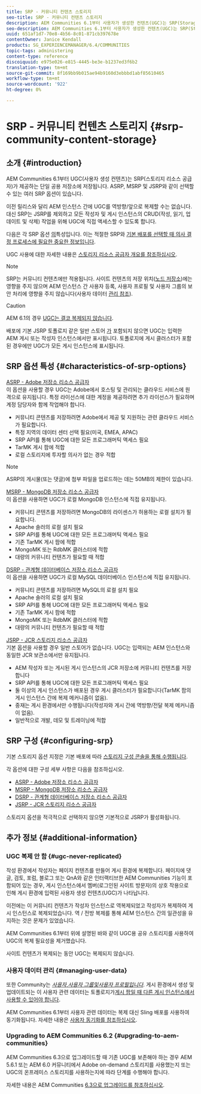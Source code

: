 ```yaml
---
title: SRP - 커뮤니티 컨텐츠 스토리지
seo-title: SRP - 커뮤니티 컨텐츠 스토리지
description: AEM Communities 6.1부터 사용자가 생성한 컨텐츠(UGC)는 SRP(Storage Resource Provider)가 제공하는 하나의 공용 저장소에 저장됩니다
seo-description: AEM Communities 6.1부터 사용자가 생성한 컨텐츠(UGC)는 SRP(Storage Resource Provider)가 제공하는 하나의 공용 저장소에 저장됩니다
uuid: 651af1d7-70e8-4b56-8c01-871cb397678e
contentOwner: Janice Kendall
products: SG_EXPERIENCEMANAGER/6.4/COMMUNITIES
topic-tags: administering
content-type: reference
discoiquuid: e975e026-e815-4445-be3e-b1237ed3f6b2
translation-type: tm+mt
source-git-commit: 8f169bb9b015ae94b9160d3ebbbd1abf85610465
workflow-type: tm+mt
source-wordcount: '922'
ht-degree: 0%

---
```



# SRP - 커뮤니티 컨텐츠 스토리지 {#srp-community-content-storage}

## 소개 {#introduction}

AEM Communities 6.1부터 UGC(사용자 생성 컨텐츠)는 SRP(스토리지 리소스 공급자)가 제공하는 단일 공용 저장소에 저장됩니다. ASRP, MSRP 및 JSRP와 같이 선택할 수 있는 여러 SRP 옵션이 있습니다.

이전 릴리스와 달리 AEM 인스턴스 간에 UGC를 역방향/앞으로 복제할 수는 없습니다. 대신 SRP는 JSRP를 제외하고 모든 작성자 및 게시 인스턴스의 CRUD(작성, 읽기, 업데이트 및 삭제) 작업을 위해 UGC에 직접 액세스할 수 있도록 합니다.

다음은 각 SRP 옵션 [의](#characteristics-of-srp-options)특성입니다. 이는 적절한 SRP와 [기본 배포를 선택할 때 의사 결정 프로세스에 필요한 중요한 정보입니다](topologies.md).

UGC 사용에 대한 자세한 내용은 [스토리지 리소스 공급자 개요를 참조하십시오](srp.md).

>[!NOTE]
>
>SRP는 커뮤니티 컨텐츠에만 적용됩니다. 사이트 컨텐츠의 저장 위치([노드 저장소](../../help/sites-deploying/data-store-config.md))에는 영향을 주지 않으며 AEM 인스턴스 간 사용자 등록, 사용자 프로필 및 사용자 그룹의 보안 처리에 영향을 주지 않습니다(사용자 데이터 [관리 참조](#managing-user-data)).

>[!CAUTION]
>
>AEM 6.1의 경우 [UGC는 결코 복제되지 않습니다](#ugc-never-replicated).
>
>배포에 기본 JSRP 토폴로지 같은 일반 스토어 [가](topologies.md#jsrp) 포함되지 않으면 UGC는 입력한 AEM 게시 또는 작성자 인스턴스에서만 표시됩니다. 토폴로지에 게시 클러스터가 포함된 경우에만 UGC가 모든 게시 인스턴스에 표시됩니다.

## SRP 옵션 특성 {#characteristics-of-srp-options}

[ASRP - Adobe 저장소 리소스 공급자](asrp.md)\
이 옵션을 사용할 경우 UGC는 Adobe에서 호스팅 및 관리되는 클라우드 서비스에 원격으로 유지됩니다. 특정 라이선스에 대한 계정을 제공하려면 추가 라이선스가 필요하며 계정 담당자와 함께 작업해야 합니다.

* 커뮤니티 콘텐츠를 저장하려면 Adobe에서 제공 및 지원하는 관련 클라우드 서비스가 필요합니다.
* 특정 지역의 데이터 센터 선택 필요(미국, EMEA, APAC)
* SRP API를 통해 UGC에 대한 모든 프로그래머틱 액세스 필요
* TarMK 게시 팜에 적합
* 로컬 스토리지에 투자할 의사가 없는 경우 적합

>[!NOTE]
>
>ASRP의 게시물(또는 댓글)에 첨부 파일을 업로드하는 데는 50MB의 제한이 있습니다.

[MSRP - MongoDB 저장소 리소스 공급자](msrp.md)\
이 옵션을 사용하면 UGC가 로컬 MongoDB 인스턴스에 직접 유지됩니다.

* 커뮤니티 콘텐츠를 저장하려면 MongoDB의 라이센스가 허용하는 로컬 설치가 필요합니다.
* Apache 솔러의 로컬 설치 필요
* SRP API를 통해 UGC에 대한 모든 프로그래머틱 액세스 필요
* 기존 TarMK 게시 팜에 적합
* MongoMK 또는 RdbMK 클러스터에 적합
* 대량의 커뮤니티 컨텐츠가 필요할 때 적합

[DSRP - 관계형 데이터베이스 저장소 리소스 공급자](dsrp.md)\
이 옵션을 사용하면 UGC가 로컬 MySQL 데이터베이스 인스턴스에 직접 유지됩니다.

* 커뮤니티 콘텐츠를 저장하려면 MySQL의 로컬 설치 필요
* Apache 솔러의 로컬 설치 필요
* SRP API를 통해 UGC에 대한 모든 프로그래머틱 액세스 필요
* 기존 TarMK 게시 팜에 적합
* MongoMK 또는 RdbMK 클러스터에 적합
* 대량의 커뮤니티 컨텐츠가 필요할 때 적합

[JSRP - JCR 스토리지 리소스 공급자](jsrp.md)\
기본 옵션을 사용할 경우 일반 스토어가 없습니다. UGC는 입력되는 AEM 인스턴스와 동일한 JCR 보관소에서만 유지됩니다.

* AEM 작성자 또는 게시된 게시 인스턴스의 JCR 저장소에 커뮤니티 컨텐츠를 저장합니다
* SRP API를 통해 UGC에 대한 모든 프로그래머틱 액세스 필요
* 둘 이상의 게시 인스턴스가 배포된 경우 게시 클러스터가 필요합니다(TarMK 팜의 게시 인스턴스 간에 복제 메커니즘이 없음).
* 중재는 게시 환경에서만 수행됩니다(작성자와 게시 간에 역방향/전달 복제 메커니즘이 없음).
* 일반적으로 개발, 데모 및 트레이닝에 적합

## SRP 구성 {#configuring-srp}

기본 스토리지 옵션 지정은 기본 배포에 따라 [스토리지 구성 콘솔을 통해 수행됩니다](srp-config.md).

각 옵션에 대한 구성 세부 사항은 다음을 참조하십시오.

* [ASRP - Adobe 저장소 리소스 공급자](asrp.md)
* [MSRP - MongoDB 저장소 리소스 공급자](msrp.md)
* [DSRP - 관계형 데이터베이스 저장소 리소스 공급자](dsrp.md)
* [JSRP - JCR 스토리지 리소스 공급자](jsrp.md)

스토리지 옵션을 적극적으로 선택하지 않으면 기본적으로 JSRP가 활성화됩니다.

## 추가 정보 {#additional-information}

### UGC 복제 안 함 {#ugc-never-replicated}

작성 환경에서 작성자는 페이지 컨텐츠를 만들어 게시 환경에 복제합니다. 페이지에 댓글, 검토, 포럼, 블로그 또는 QnA와 같은 인터랙티브한 AEM Communities 기능이 포함되어 있는 경우, 게시 인스턴스에서 멤버(로그인된 사이트 방문자)의 상호 작용으로 인해 게시 환경에 입력된 사용자 생성 컨텐츠(UGC)가 나타납니다.

이전에는 이 커뮤니티 컨텐츠가 작성자 인스턴스로 역복제되었고 작성자가 복제하여 게시 인스턴스로 복제되었습니다. 역 / 전방 복제를 통해 AEM 인스턴스 간의 일관성을 유지하는 것은 문제가 있었습니다.

AEM Communities 6.1부터 위에 설명된 바와 같이 UGC용 공유 스토리지를 사용하여 UGC의 복제 필요성을 제거했습니다.

사이트 컨텐츠가 복제되는 동안 UGC는 복제되지 않습니다.

### 사용자 데이터 관리 {#managing-user-data}

또한 Community는 [*사용자&#x200B;*,*&#x200B;사용자 그룹&#x200B;*및*&#x200B;사용자 프로필입니다&#x200B;*](users.md). 게시 환경에서 생성 및 업데이트되는 이 사용자 관련 데이터는 토폴로지가[게시 팜일 때 다른 게시 인스턴스에서 사용할 수 있어야 합니다](../../help/sites-deploying/recommended-deploys.md#tarmk-farm).

AEM Communities 6.1부터 사용자 관련 데이터는 복제 대신 Sling 배포를 사용하여 동기화됩니다. 자세한 내용은 [사용자 동기화를 참조하십시오](sync.md).

### Upgrading to AEM Communities 6.2 {#upgrading-to-aem-communities}

AEM Communities 6.3으로 업그레이드할 때 기존 UGC를 보존해야 하는 경우 AEM 5.6.1 또는 AEM 6.0 커뮤니티에서 Adobe on-demand 스토리지를 사용했는지 또는 UGC의 온프레미스 스토리지를 사용하는지에 따라 단계를 수행해야 합니다.

자세한 내용은 AEM Communities [6.3으로 업그레이드를 참조하십시오](upgrade.md).
